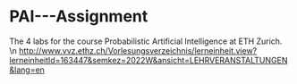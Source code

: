 # PAI---Assignment

The 4 labs for the course Probabilistic Artificial Intelligence at ETH Zurich. \n
http://www.vvz.ethz.ch/Vorlesungsverzeichnis/lerneinheit.view?lerneinheitId=163447&semkez=2022W&ansicht=LEHRVERANSTALTUNGEN&lang=en
